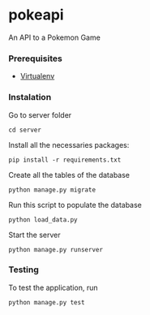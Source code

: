 # pokeapi
An API to a Pokemon Game

###  Prerequisites
 - [Virtualenv](https://virtualenv.pypa.io/en/latest/) 

### Instalation
Go to server folder

    cd server

Install all the necessaries packages:

    pip install -r requirements.txt

Create all the tables of the database

    python manage.py migrate

Run this script to populate the database

    python load_data.py

Start the server

    python manage.py runserver


### Testing
To test the application, run

    python manage.py test

